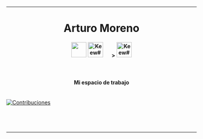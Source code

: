 <hr/>

<div align="center">
  <h1>Arturo Moreno</h1>
</div>

<div align="center">
<h4>
  <img src="https://upload.wikimedia.org/wikipedia/commons/7/79/Spring_Boot.svg"  width="40";>
  <img src="https://thinkotb.b-cdn.net/wp-content/uploads/2023/01/c-4.svg" width="40" title="Keew#0111">&nbsp;&nbsp;&nbsp;&nbsp;&nbsp;&nbsp;&nbsp;>
  <img src="https://storage.googleapis.com/cms-storage-bucket/847ae81f5430402216fd.svg" width="40" title="Keew#0111">
</h4>
</div>



<br/>

<div align="center">
  <h4>Mi espacio de trabajo</h4>
</div>


<br/>

<a href="#gh-dark-mode-only">
    <img src="https://github-readme-activity-graph.vercel.app/graph?username=ArturoMoreno56&theme=github-dark&point=00000000&radius=12" alt="Contribuciones">
</a>

<div align="center">
  <h1></h1>
</div>
&nbsp;
<hr/>

